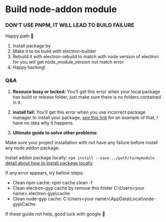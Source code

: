 # Build node-addon module

### DON’T USE PNPM, IT WILL LEAD TO BUILD FAILURE

Happy path 🤪

1. Install package by <your package manager>
2. Make it to be build with electron-builder
3. Rebuild it with electron-rebuild to match with node version of electron for you will get node_module_version not match error
4. Happy hacking!

### Q&A

1. **Resouce busy or locked:**
You’ll get this error when your local package has build or release folder, just make sure there is no folders contained in it.

1. **<your package manager> install fail:**
You’ll get this error when you use incorrect package manager to install your package, [see this link](https://github.com/pnpm/pnpm/issues/2135) for an example of that, I have no idea why it happens.

1. **Ultimate guide to solve other problems:**

Make sure your project installation with <your package manager> not have any failure before install any node addon package.

Install addon package locally: `npm install --save ../path/to/mymodule` [detail about how to install package locally](https://stackoverflow.com/questions/15806241/how-to-specify-local-modules-as-npm-package-dependencies)

If any error appears, try bellow steps:

- Clean npm cache: npm cache clean -f
- Clean electron-gyp cache by remove this folder C:\Users\<your name>\.electron-gyp\cache
- Clean node-gyp cache: C:\Users\<your name>\AppData\Local\node-gyp\Cache

If these guide not help, good luck with google 🙏
